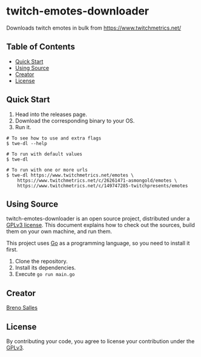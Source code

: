 # twitch-emotes-downloader

Downloads twitch emotes in bulk from https://www.twitchmetrics.net/

## Table of Contents

- [Quick Start](#quick-start)
- [Using Source](#using-source)
- [Creator](#creator)
- [License](#license)

## Quick Start

1. Head into the releases page.
2. Download the corresponding binary to your OS.
3. Run it.

```console
# To see how to use and extra flags
$ twe-dl --help

# To run with default values
$ twe-dl

# To run with one or more urls
$ twe-dl https://www.twitchmetrics.net/emotes \
    https://www.twitchmetrics.net/c/26261471-asmongold/emotes \
    https://www.twitchmetrics.net/c/149747285-twitchpresents/emotes
```

## Using Source

twitch-emotes-downloader is an open source project, distributed under a
[GPLv3 license](./LICENSE). This document explains how to check out the sources,
build them on your own machine, and run them.

This project uses [Go](https://go.dev) as a programming language, so you need to
install it first.

1. Clone the repository.
2. Install its dependencies.
3. Execute `go run main.go`

## Creator

[Breno Salles](https://brenosalles.com)

## License

By contributing your code, you agree to license your contribution under the
[GPLv3](./LICENSE).
